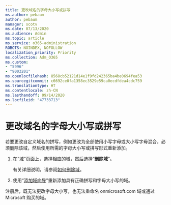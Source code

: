 ```yaml
---
title: 更改域名的字母大小写或拼写
ms.author: pebaum
author: pebaum
manager: scotv
ms.date: 07/13/2020
ms.audience: Admin
ms.topic: article
ms.service: o365-administration
ROBOTS: NOINDEX, NOFOLLOW
localization_priority: Priority
ms.collection: Adm_O365
ms.custom:
- "5996"
- "9003201"
ms.openlocfilehash: 8568cb52121d14e1f9fd242365ba4be0694fea53
ms.sourcegitcommit: c6692ce0fa1358ec3529e59ca0ecdfdea4cdc759
ms.translationtype: HT
ms.contentlocale: zh-CN
ms.lasthandoff: 09/14/2020
ms.locfileid: "47733713"
---
```

# <a name="change-a-domain-name-letter-case-or-spelling"></a>更改域名的字母大小写或拼写

若要更改自定义域名的拼写，例如更改为全部使用小写字母或大小写字母混合，必须删除该域，然后使用所需的字母大小写或拼写形式重新添加。

1. 在“[域](https://portal.office.com/adminportal/home#/Domains)”页面上，选择相应的域，然后选择“**删除域**”。</br>

    有关详细说明，请参阅[如何删除域](https://docs.microsoft.com/microsoft-365/admin/get-help-with-domains/remove-a-domain?view=o365-worldwide)。

2. 使用“[添加域向导](https://portal.office.com/adminportal/home#/Domains/Wizard)”重新添加具有正确拼写和字母大小写的域。

注册后，既无法更改字母大小写，也无法重命名 onmicrosoft.com 域或通过 Microsoft 购买的域。